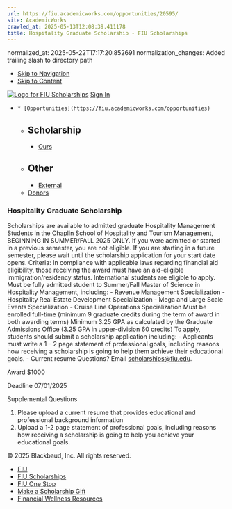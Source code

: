 ```yaml
---
url: https://fiu.academicworks.com/opportunities/20595/
site: AcademicWorks
crawled_at: 2025-05-13T12:08:39.411178
title: Hospitality Graduate Scholarship - FIU Scholarships
---
```

normalized_at: 2025-05-22T17:17:20.852691
normalization_changes: Added trailing slash to directory path

  * [Skip to Navigation](https://fiu.academicworks.com/opportunities/20595#navigation)
  * [Skip to Content](https://fiu.academicworks.com/opportunities/20595#main)

[![Logo for FIU Scholarships](https://s3.amazonaws.com/static.academicworks.com/clients/fiu/assets/images/logo.png)](http://fiu.academicworks.com) [Sign In](https://fiu.academicworks.com/users/sign_in)
  *     * [Opportunities](https://fiu.academicworks.com/opportunities)
      * ## Scholarship
        * [Ours](https://fiu.academicworks.com/opportunities)
      * ## Other
        * [External](https://fiu.academicworks.com/opportunities/external)
    * [Donors](https://fiu.academicworks.com/donors)


### Hospitality Graduate Scholarship
Scholarships are available to admitted graduate Hospitality Management Students in the Chaplin School of Hospitality and Tourism Management, BEGINNING IN SUMMER/FALL 2025 ONLY. If you were admitted or started in a previous semester, you are not eligible. If you are starting in a future semester, please wait until the scholarship application for your start date opens.
Criteria: In compliance with applicable laws regarding financial aid eligibility, those receiving the award must have an aid-eligible immigration/residency status. International students are eligible to apply. Must be fully admitted student to Summer/Fall Master of Science in Hospitality Management, including: - Revenue Management Specialization - Hospitality Real Estate Development Specialization - Mega and Large Scale Events Specialization - Cruise Line Operations Specialization
Must be enrolled full-time (minimum 9 graduate credits during the term of award in both awarding terms) Minimum 3.25 GPA as calculated by the Graduate Admissions Office (3.25 GPA in upper-division 60 credits)
To apply, students should submit a scholarship application including: - Applicants must write a 1 – 2 page statement of professional goals, including reasons how receiving a scholarship is going to help them achieve their educational goals. - Current resume
Questions? Email scholarships@fiu.edu. 

Award
    $1000 

Deadline
    07/01/2025 

Supplemental Questions
    
  1. Please upload a current resume that provides educational and professional background information
  2. Upload a 1-2 page statement of professional goals, including reasons how receiving a scholarship is going to help you achieve your educational goals.


© 2025 Blackbaud, Inc. All rights reserved. 
  * [FIU ](http://fiu.edu/)
  * [FIU Scholarships](http://scholarships.fiu.edu)
  * [FIU One Stop](http://onestop.fiu.edu)
  * [Make a Scholarship Gift](https://give.fiu.edu/give-now/)
  * [Financial Wellness Resources](https://go.fiu.edu/iGrad)


